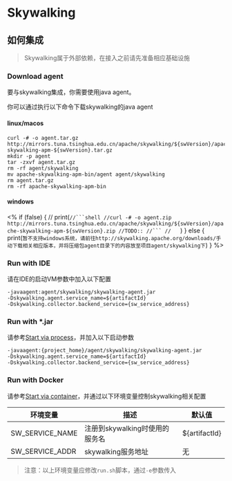 # Skywalking

## 如何集成

> Skywalking属于外部依赖，在接入之前请先准备相应基础设施

### Download agent

要与skywalking集成，你需要使用java agent。

你可以通过执行以下命令下载skywalking的java agent

#### linux/macos

```shell
curl -# -o agent.tar.gz http://mirrors.tuna.tsinghua.edu.cn/apache/skywalking/${swVersion}/apache-skywalking-apm-${swVersion}.tar.gz 
mkdir -p agent
tar -zxvf agent.tar.gz
rm -rf agent/skywalking
mv apache-skywalking-apm-bin/agent agent/skywalking
rm agent.tar.gz
rm -rf apache-skywalking-apm-bin
```

#### windows

<%
if (false) {
//    print(`
//```shell
//curl -# -o agent.zip http://mirrors.tuna.tsinghua.edu.cn/apache/skywalking/${swVersion}/apache-skywalking-apm-${swVersion}.zip
//TODO::
//```
//    `)
} else {
    print(`暂不支持windows系统，请前往http://skywalking.apache.org/downloads/手动下载相关相应版本，并将压缩包agent目录下的内容放至项目agent/skywalking下`)
}
%>

### Run with IDE

请在IDE的启动VM参数中加入以下配置

```text
-javaagent:agent/skywalking/skywalking-agent.jar
-Dskywalking.agent.service_name=${artifactId}
-Dskywalking.collector.backend_service={sw_service_address}
```

### Run with *.jar

请参考[Start via process](../quickly_start.md#start-via-process)，并加入以下启动参数

```text
-javaagent:{project_home}/agent/skywalking/skywalking-agent.jar
-Dskywalking.agent.service_name=${artifactId}
-Dskywalking.collector.backend_service={sw_service_address}
```

### Run with Docker

请参考[Start via container](../quickly_start.md#start-via-container)，并通过以下环境变量控制skywalking相关配置

|**环境变量**|**描述**|**默认值**|
|--|--|--|
|SW_SERVICE_NAME|注册到skywalking时使用的服务名|${artifactId}|
|SW_SERVICE_ADDR|skywalking服务地址|无|

> 注意：以上环境变量应修改`run.sh`脚本，通过`-e`参数传入
